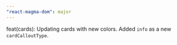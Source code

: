 ```yaml
---
"react-magma-dom": major
---
```


feat(cards): Updating cards with new colors. Added `info` as a new `cardCalloutType`.
